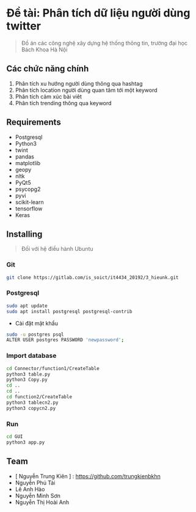 # Đề tài: Phân tích dữ liệu người dùng twitter

> Đồ án các công nghệ xây dựng hệ thống thông tin, trường đại học Bách Khoa Hà Nội

## Các chức năng chính

1. Phân tích xu hướng người dùng thông qua hashtag
2. Phân tích location người dùng quan tâm tới một keyword
3. Phân tích cảm xúc bài viêt
4. Phân tích trending thông qua keyword

## Requirements

- Postgresql
- Python3
- twint
- pandas
- matplotlib
- geopy
- nltk
- PyQt5
- psycopg2
- pyvi
- scikit-learn
- tensorflow
- Keras

## Installing

> Đối với hệ điều hành Ubuntu

### Git

```bash
git clone https://gitlab.com/is_soict/it4434_20192/3_hieunk.git
```

### Postgresql

```bash
sudo apt update
sudo apt install postgresql postgresql-contrib
```

- Cài đặt mật khẩu
```bash
sudo -u postgres psql
ALTER USER postgres PASSWORD 'newpassword';
```

### Import database
```bash 
cd Connector/function1/CreateTable
python3 table.py
python3 Copy.py
cd ..
cd ..
cd function2/CreateTable
python3 tablecn2.py
python3 copycn2.py
```

### Run
```bash
cd GUI
python3 app.py
```

## Team

- [ Nguyễn Trung Kiên ] : <https://github.com/trungkienbkhn>
- Nguyễn Phú Tài
- Lê Anh Hào
- Nguyễn Minh Sơn
- Nguyễn Thị Hoài Anh


